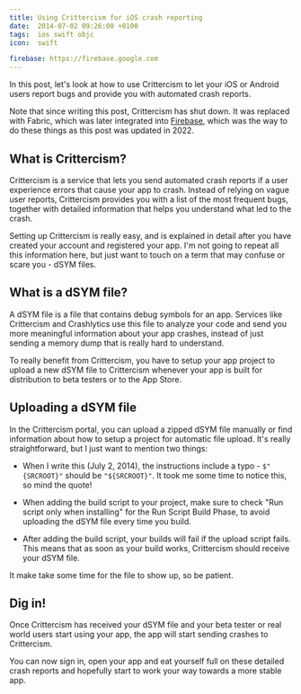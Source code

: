 ```yaml
---
title: Using Crittercism for iOS crash reporting
date:  2014-07-02 09:26:00 +0100
tags:  ios swift objc
icon:  swift

firebase: https://firebase.google.com
---
```


In this post, let's look at how to use Crittercism to let your iOS or Android
users report bugs and provide you with automated crash reports.

Note that since writing this post, Crittercism has shut down. It was replaced 
with Fabric,  which was later integrated into [Firebase]({{page.firebase}}), which 
was the way to do these things as this post was updated in 2022.


## What is Crittercism?

Crittercism is a service that lets you send automated crash reports if a user
experience errors that cause your app to crash. Instead of relying on vague
user reports, Crittercism provides you with a list of the most frequent bugs,
together with detailed information that helps you understand what led to the crash.

Setting up Crittercism is really easy, and is explained in detail after you have
created your account and registered your app. I'm not going to repeat all this
information here, but just want to touch on a term that may confuse or scare
you - dSYM files.


## What is a dSYM file?

A dSYM file is a file that contains debug symbols for an app. Services like
Crittercism and Crashlytics use this file to analyze your code and send you more
meaningful information about your app crashes, instead of just sending a memory
dump that is really hard to understand.

To really benefit from Crittercism, you have to setup your app project to upload
a new dSYM file to Crittercism whenever your app is built for distribution to beta
testers or to the App Store.


## Uploading a dSYM file

In the Crittercism portal, you can upload a zipped dSYM file manually or find
information about how to setup a project for automatic file upload. It's really
straightforward, but I just want to mention two things:

* When I write this (July 2, 2014), the instructions include a typo - `$"{SRCROOT}"`
should be `"${SRCROOT}"`. It took me some time to notice this, so mind the quote!

* When adding the build script to your project, make sure to check "Run script
only when installing" for the Run Script Build Phase, to avoid uploading the dSYM
file every time you build.

* After adding the build script, your builds will fail if the upload script fails.
This means that as soon as your build works, Crittercism should receive your dSYM
file. 

It make take some time for the file to show up, so be patient.


## Dig in!

Once Crittercism has received your dSYM file and your beta tester or real world
users start using your app, the app will start sending crashes to Crittercism.

You can now sign in, open your app and eat yourself full on these detailed crash
reports and hopefully start to work your way towards a more stable app.